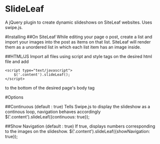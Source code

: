 SlideLeaf
=========

A jQuery plugin to create dynamic slideshows on SiteLeaf websites.
Uses swipe.js.

#Installing
##On SiteLeaf
While editing your page o post, create a list and import your images into the post as items on that list.
SiteLeaf will render them as a unordered list in which each list item has an image inside.

##HTML/JS
Import all files using script and style tags on the desired html file and add 

    <script type="text/javascript">
        $('.content').slideLeaf();
    </script>

to the bottom of the desired page's body tag

#Options

##Continuous (default : true)
Tells Swipe.js to display the slideshow as a continous loop, navigation behaves accordingly
    $('.content').slideLeaf({continuous: true});

##Show Navigation (default : true)
If true, displays numbers corresponding to the images on the slideshow.
    $('.content').slideLeaf({showNavigation: true});